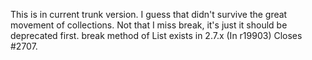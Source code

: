 This is in current trunk version. I guess that didn't survive the great movement of collections. Not that I miss break, it's just it should be deprecated first.
break method of List exists in 2.7.x
(In r19903) Closes #2707.
